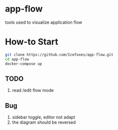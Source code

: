 # app-flow
tools used to visualize application flow

# How-to Start 

```bash
git clone https://github.com/Icefoxes/app-flow.git
cd app-flow
docker-compose up
```

## TODO
1. read /edit flow mode

## Bug
1. sidebar toggle, editor not adapt
2. the diagram should be reversed 
